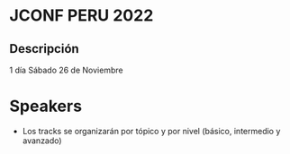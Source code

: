 # JCONF PERU 2022

## Descripción
1 día
Sábado 26 de Noviembre

# Speakers
- Los tracks se organizarán por tópico y por nivel (básico, intermedio y avanzado)
